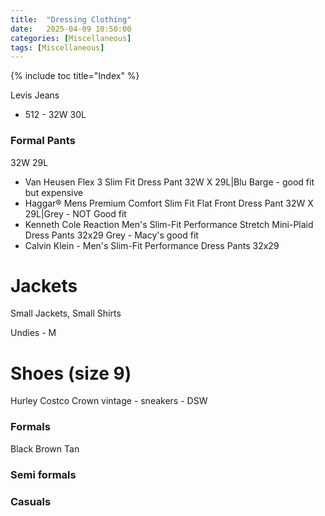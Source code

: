 ```yaml
---
title:  "Dressing Clothing"
date:   2025-04-09 10:50:00
categories: [Miscellaneous] 
tags: [Miscellaneous]
---
```

{% include toc title="Index" %}


Levis Jeans
  - 512 - 32W 30L

### Formal Pants
32W 29L

- Van Heusen Flex 3 Slim Fit Dress Pant 32W X 29L|Blu Barge - good fit but expensive
- Haggar® Mens Premium Comfort Slim Fit Flat Front Dress Pant  32W X 29L|Grey -  NOT Good fit
- Kenneth Cole Reaction Men's Slim-Fit Performance Stretch Mini-Plaid Dress Pants 32x29 Grey - Macy's good fit
- Calvin Klein - Men's Slim-Fit Performance Dress Pants 32x29
# Jackets
Small Jackets, Small Shirts

Undies - M


# Shoes (size 9)
Hurley Costco
Crown vintage - sneakers - DSW

### Formals

Black
Brown
Tan


### Semi formals

### Casuals